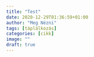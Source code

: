 ```yaml
---
title: "Test"
date: 2020-12-29T01:36:59+01:00
author: "Meg Nézni"
tags: [táplálkozás]
categories: [cikk]
image: ""
draft: true
---
```



